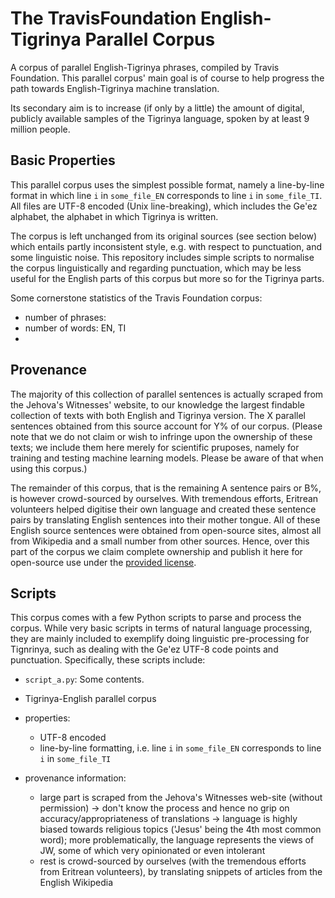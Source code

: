 # The TravisFoundation English-Tigrinya Parallel Corpus

A corpus of parallel English-Tigrinya phrases, compiled by Travis Foundation. This parallel corpus' main goal is of course to help progress the path towards English-Tigrinya machine translation. 

Its secondary aim is to increase (if only by a little) the amount of digital, publicly available samples of the Tigrinya language, spoken by at least 9 million people. 

## Basic Properties

This parallel corpus uses the simplest possible format, namely a line-by-line format in which line `i` in `some_file_EN` corresponds to line `i` in `some_file_TI`. All files are UTF-8 encoded (Unix line-breaking), which includes the Ge'ez alphabet, the alphabet in which Tigrinya is written.

The corpus is left unchanged from its original sources (see section below) which entails partly inconsistent style, e.g. with respect to punctuation, and some linguistic noise. This repository includes simple scripts to normalise the corpus linguistically and regarding punctuation, which may be less useful for the English parts of this corpus but more so for the Tigrinya parts.

Some cornerstone statistics of the Travis Foundation corpus:

 - number of phrases: 
 - number of words: EN, TI
 - 
 
 
## Provenance

The majority of this collection of parallel sentences is actually scraped from the Jehova's Witnesses' website, to our knowledge the largest findable collection of texts with both English and Tigrinya version. The X parallel sentences obtained from this source account for Y% of our corpus. (Please note that we do not claim or wish to infringe upon the ownership of these texts; we include them here merely for scientific pruposes, namely for training and testing machine learning models. Please be aware of that when using this corpus.)

The remainder of this corpus, that is the remaining A sentence pairs or B%, is however crowd-sourced by ourselves. With tremendous efforts, Eritrean volunteers helped digitise their own language and created these sentence pairs by translating English sentences into their mother tongue. All of these English source sentences were obtained from open-source sites, almost all from Wikipedia and a small number from other sources. Hence, over this part of the corpus we claim complete ownership and publish it here for open-source use under the [provided license](./LICENSE.txt).


## Scripts

This corpus comes with a few Python scripts to parse and process the corpus. While very basic scripts in terms of natural language processing, they are mainly included to exemplify doing linguistic pre-processing for Tignrinya, such as dealing with the Ge'ez UTF-8 code points and punctuation.
Specifically, these scripts include:

  - `script_a.py`: Some contents.







 - Tigrinya-English parallel corpus
 
 - properties:
   - UTF-8 encoded
   - line-by-line formatting, i.e. line `i` in `some_file_EN` corresponds to line `i` in `some_file_TI`
 
 - provenance information:
   - large part is scraped from the Jehova's Witnesses web-site (without permission) 
     -> don't know the process and hence no grip on accuracy/appropriateness of translations
     -> language is highly biased towards religious topics ('Jesus' being the 4th most common word); 
        more problematically, the language represents the views of JW, some of which very opinionated or even intolerant
   - rest is crowd-sourced by ourselves (with the tremendous efforts from Eritrean volunteers), by translating snippets of articles from the English Wikipedia
